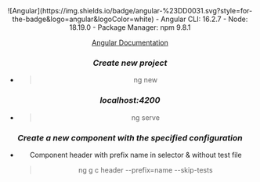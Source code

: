 <center>
![Angular](https://img.shields.io/badge/angular-%23DD0031.svg?style=for-the-badge&logo=angular&logoColor=white)
- Angular CLI: 16.2.7
- Node: 18.19.0
- Package Manager: npm 9.8.1

[Angular Documentation](https://angular.io/guide/cheatsheet)

### _Create new project_

- > ng new <name>

### _localhost:4200_

- > ng serve

### _Create a new component with the specified configuration_

- Component header with prefix name in selector & without test file
  > ng g c header --prefix=name --skip-tests
  </center>
